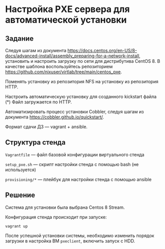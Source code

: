 # Настройка PXE сервера для автоматической установки

## Задание

Следуя шагам из документа https://docs.centos.org/en-US/8-docs/advanced-install/assembly_preparing-for-a-network-install,
установить и настроить загрузку по сети для дистрибутива CentOS 8. В качестве шаблона воспользуйтесь репозиторием
https://github.com/nixuser/virtlab/tree/main/centos_pxe.

Поменять установку из репозитория NFS на установку из репозитория HTTP.

Настроить автоматическую установку для созданного kickstart файла (*) Файл загружается по HTTP.

Автоматизировать процесс установки Cobbler, следуя шагам из документа https://cobbler.github.io/quickstart/.

Формат сдачи ДЗ — vagrant + ansible.

## Структура стенда

`Vagrantfile` — файл базовой конфигурации виртуального стенда

`setup_pxe.sh` — скрипт настройки стенда с помощью bash (не используется)

`provisioning/*` — плейбук для настройки стенда с помощью ansible

## Решение

Система для установки была выбрана Centos 8 Stream.

Конфигурация стенда происходит при запуске:

`vagrant up`

После успешной установки системы, необходимо изменить порядок загрузки в настройка ВМ `pxeclient`,
включить запуск с HDD.
